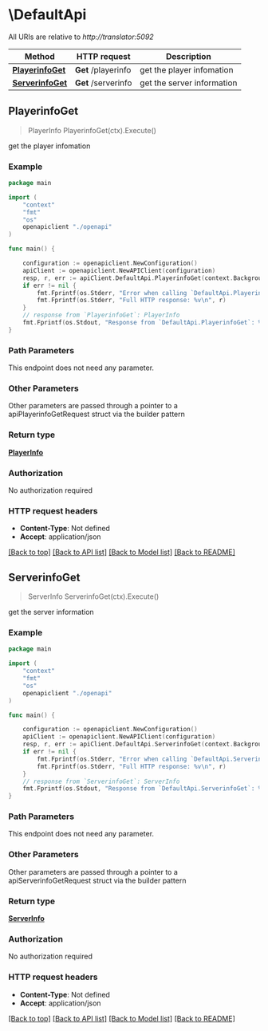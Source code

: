 # \DefaultApi

All URIs are relative to *http://translator:5092*

Method | HTTP request | Description
------------- | ------------- | -------------
[**PlayerinfoGet**](DefaultApi.md#PlayerinfoGet) | **Get** /playerinfo | get the player infomation
[**ServerinfoGet**](DefaultApi.md#ServerinfoGet) | **Get** /serverinfo | get the server information



## PlayerinfoGet

> PlayerInfo PlayerinfoGet(ctx).Execute()

get the player infomation



### Example

```go
package main

import (
    "context"
    "fmt"
    "os"
    openapiclient "./openapi"
)

func main() {

    configuration := openapiclient.NewConfiguration()
    apiClient := openapiclient.NewAPIClient(configuration)
    resp, r, err := apiClient.DefaultApi.PlayerinfoGet(context.Background()).Execute()
    if err != nil {
        fmt.Fprintf(os.Stderr, "Error when calling `DefaultApi.PlayerinfoGet``: %v\n", err)
        fmt.Fprintf(os.Stderr, "Full HTTP response: %v\n", r)
    }
    // response from `PlayerinfoGet`: PlayerInfo
    fmt.Fprintf(os.Stdout, "Response from `DefaultApi.PlayerinfoGet`: %v\n", resp)
}
```

### Path Parameters

This endpoint does not need any parameter.

### Other Parameters

Other parameters are passed through a pointer to a apiPlayerinfoGetRequest struct via the builder pattern


### Return type

[**PlayerInfo**](PlayerInfo.md)

### Authorization

No authorization required

### HTTP request headers

- **Content-Type**: Not defined
- **Accept**: application/json

[[Back to top]](#) [[Back to API list]](../README.md#documentation-for-api-endpoints)
[[Back to Model list]](../README.md#documentation-for-models)
[[Back to README]](../README.md)


## ServerinfoGet

> ServerInfo ServerinfoGet(ctx).Execute()

get the server information



### Example

```go
package main

import (
    "context"
    "fmt"
    "os"
    openapiclient "./openapi"
)

func main() {

    configuration := openapiclient.NewConfiguration()
    apiClient := openapiclient.NewAPIClient(configuration)
    resp, r, err := apiClient.DefaultApi.ServerinfoGet(context.Background()).Execute()
    if err != nil {
        fmt.Fprintf(os.Stderr, "Error when calling `DefaultApi.ServerinfoGet``: %v\n", err)
        fmt.Fprintf(os.Stderr, "Full HTTP response: %v\n", r)
    }
    // response from `ServerinfoGet`: ServerInfo
    fmt.Fprintf(os.Stdout, "Response from `DefaultApi.ServerinfoGet`: %v\n", resp)
}
```

### Path Parameters

This endpoint does not need any parameter.

### Other Parameters

Other parameters are passed through a pointer to a apiServerinfoGetRequest struct via the builder pattern


### Return type

[**ServerInfo**](ServerInfo.md)

### Authorization

No authorization required

### HTTP request headers

- **Content-Type**: Not defined
- **Accept**: application/json

[[Back to top]](#) [[Back to API list]](../README.md#documentation-for-api-endpoints)
[[Back to Model list]](../README.md#documentation-for-models)
[[Back to README]](../README.md)

